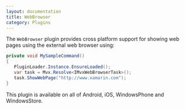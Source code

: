 ```yaml
---
layout: documentation
title: WebBrowser
category: Plugins
---
```

The `WebBrowser` plugin provides cross platform support for showing web pages using the external web browser using:
```c#
private void MySampleCommand()
{
   PluginLoader.Instance.EnsureLoaded();
   var task = Mvx.Resolve<IMvxWebBrowserTask>();
   task.ShowWebPage("http://www.xamarin.com");
}
```
This plugin is available on all of Android, iOS, WindowsPhone and WindowsStore.
